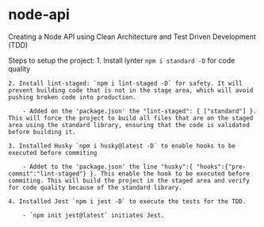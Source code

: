 # node-api
Creating a Node API using Clean Architecture and Test Driven Development (TDD)

Steps to setup the project:
    1. Install lynter `npm i standard -D` for code quality

    2. Install lint-staged: `npm i lint-staged -D` for safety. It will prevent building code that is not in the stage area, which will avoid pushing broken code into production.

        - Added on the 'package.json' the "lint-staged": { ["standard"] }. This will force the project to build all files that are on the staged area using the standard library, ensuring that the code is validated before building it. 
    
    3. Installed Husky `npm i husky@latest -D` to enable hooks to be executed before commiting
    
        - Addet to the 'package.json' the line "husky":{ "hooks":{"pre-commit":"lint-staged"} }. This enable the hook to be executed before commiting. This will build the project in the staged area and verify for code quality because of the standard library.
    
    4. Installed Jest `npm i jest -D` to execute the tests for the TDD.

        - `npm init jest@latest` initiates Jest.